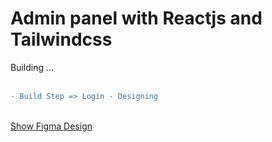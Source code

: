 # Admin panel with Reactjs and Tailwindcss

Building ... <br/><br/>

```diff
- Build Step => Login - Designing
```

<br/>
<a href="https://www.figma.com/proto/RB9u5zpMdw3faiEbiHuej7/Admin-Panel?page-id=0%3A1&node-id=1%3A2&viewport=232%2C214%2C0.2&scaling=scale-down&starting-point-node-id=1%3A2">Show Figma Design</a>
